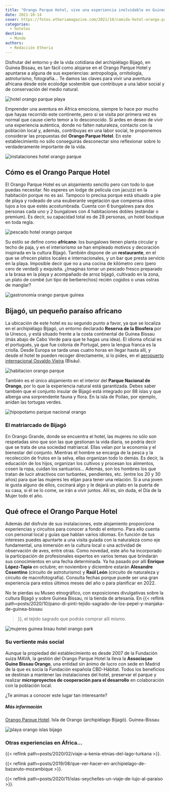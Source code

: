 ```yaml
---
title: "Orango Parque Hotel, vive una experiencia inolvidable en Guinea Bissau"
date: 2021-10-14
cover: https://fotos.etheriamagazine.com/2021/10/comida-hotel-orango-parque.jpg
categories: 
  - hoteles
destino: 
  - Mundo
authors: 
  - Redacción Etheria
---
```


Disfrutar del entorno y de la vida cotidiana del archipiélago Bijagó, en Guinea Bissau, es tan fácil como alojarse en el Orango Parque Hotel y apuntarse a alguna de sus experiencias: antropología, ornitología, astroturismo, fotografía... Te damos las claves para vivir una aventura africana desde este ecolodge sostenible que contribuye a una labor social y de conservación del medio natural.

![hotel orango parque playa](https://fotos.etheriamagazine.com/2021/10/piragua-hotel-orango-park.jpg "El hotel Orango Parque se sitúa en primera línea de playa.")

Emprender una aventura en África emociona, siempre lo hace por mucho que hayas recorrido 
este continente, pero si se visita por primera vez es normal que cause cierto temor a lo 
desconocido. Si ardes en deseo de vivir una experiencia auténtica, donde no falten 
naturaleza, contacto con la población local y, además, contribuyas en una labor social, 
te proponemos considerar las propuestas del **Orango Parque Hotel**. En este 
establecimiento no sólo conseguirás desconectar sino reflexionar sobre lo verdaderamente 
importante de la vida. 

![instalaciones hotel orango parque](https://fotos.etheriamagazine.com/2021/10/hotel-orango-parque-guinea-bisau.jpg "El Orango Parque es el único hotel dentro de este espacio natural protegido.")

## Cómo es el Orango Parque Hotel

El Orango Parque Hotel es un alojamiento sencillo pero con todo lo que puedas necesitar. 
No esperes un lodge de película con jacuzzi en la habitación porque no es así. Tampoco 
lo precisa porque está situado a pie de playa y rodeado de una exuberante vegetación que 
compensa otros lujos a los que estés acostumbrada. Cuenta con 6 bungalows para dos 
personas cada uno y 2 bungalows con 4 habitaciones dobles (estándar o premium). Es 
decir, su capacidad total es de 28 personas, un hotel boutique en toda regla. 

![pescado hotel orango parque](https://fotos.etheriamagazine.com/2021/10/comida-hotel-orango-parque.jpg "Pescado a la brasa, una cena perfecta.")

Su estilo se define como **africano**: los bungalows tienen planta circular y techo de 
paja, y en el interiorismo se han empleado motivos y decoración inspirada en la cultura 
Bijagó. También dispone de un **restaurante**, en el que se ofrecen platos locales e 
internacionales, y un bar que presta servicio en la playa. Imposible decir que no a una 
cocina de kilómetro cero (pero cero de verdad) y exquisita. ¿Imaginas tomar un pescado 
fresco preparado a la brasa en la playa y acompañado de arroz bijagó, cultivado en la 
zona, un plato de combé (un tipo de berberechos) recién cogidos o unas ostras de 
manglar? 

![gastronomia orango parque guinea](https://fotos.etheriamagazine.com/2021/10/orango-hotel-guinea-bisau.jpg "Instalaciones y gastronomía en el hotel Orango Parque.")

## Bijagó, un pequeño paraíso africano

La ubicación de este hotel es su segundo punto a favor, ya que se localiza en el 
archipiélago Bijagó, un entorno declarado **Reserva de la Biosfera** por la Unesco, y 
está situado frente a la costa continental de Guinea Bissau (más abajo de Cabo Verde 
para que te hagas una idea). El idioma oficial es el portugués, ya que fue colonia de 
Portugal, pero la lengua franca es la criolla. Desde Europa se tarda unas cuatro horas 
en llegar hasta allí, y desde el hotel te pueden recoger directamente, si lo pides, en 
el [aeropuerto internacional Osvaldo Vieira](https://www.aeroporto-bissau.com/) (Bisáu). 

![habitacion orango parque](https://fotos.etheriamagazine.com/2021/10/habitacion-hotel-orango-parque.jpg "Una de las habitaciones del hotel.")

También es el único alojamiento en el interior del **Parque Nacional de Orango**, por lo 
que la experiencia natural está garantizada. Debes saber también que el conjunto insular 
de Bijagó está integrado por 88 islas y que alberga una sorprendente fauna y flora. En 
la isla de Poilao, por ejemplo, anidan las tortugas verdes. 

![hipopotamo parque nacional orango](https://fotos.etheriamagazine.com/2021/10/parque-nacional-orango.jpg "Hipopótamo en el Parque Nacional de Orango.")

### El matriarcado de Bijagó

En Orango Grande, donde se encuentra el hotel, las mujeres no sólo son respetadas sino 
que son las que gestionan la vida diaria, se podría decir que se trata de una sociedad 
matriarcal. Ellas velan por la economía y el bienestar del conjunto. Mientras el hombre 
se encarga de la pesca y la recolección de frutos en la selva, ellas organizan todo lo 
demás. Es decir, la educación de los hijos, organizan los cultivos y procesan los 
alimentos, cosen la ropa, cuidan los santuarios... Además, son los hombres los que 
tratan de lucir atractivos con turbantes, pendientes, etc. (entre los 20 y 30 años) para 
que las mujeres les elijan para tener una relación. Si a una joven le gusta alguno de 
ellos, cocinará algo y le dejará un plato en la puerta de su casa, si él se lo come, se 
irán a vivir juntos. Allí es, sin duda, el Día de la Mujer todo el año. 

## Qué ofrece el Orango Parque Hotel

Además del disfrute de sus instalaciones, este alojamiento proporciona experiencias y 
circuitos para conocer a fondo el entorno. Para ello cuenta con personal local y guías 
que hablan varios idiomas. En función de tus intereses puedes apuntarte a una visita 
guiada con la naturaleza como eje fundamental, una inmersión en la cultura local o una 
actividad de observación de aves, entre otras. Como novedad, este año ha incorporado la 
participación de profesionales expertos en varios temas que brindarán sus conocimientos 
en una fecha determinada. Ya ha pasado por allí **Enrique López-Tapia** en octubre; en 
noviembre y diciembre estarán **Alexandre Cosentino** (circuito de astroturismo) y 
**Raúl León** (circuito de naturaleza y circuito de macrofotografía). Consulta fechas 
porque puede ser una gran experiencia para estos últimos meses del año o para planificar 
en 2022. 

No te pierdas su Museo etnográfico, con exposiciones divulgativas sobre la cultura 
Bijagó y sobre Guinea Bissau, ni la tienda de artesanía. En {{< reflink 
path=posts/2020/10/pano-di-pinti-tejido-sagrado-de-los-pepel-y-manjaka-de-guinea-bissau 
>}}, el tejido sagrado que podrás comprar allí mismo. 

![mujeres guinea bisau hotel orango park](https://fotos.etheriamagazine.com/2021/10/mujeres-guinea-bissau.jpg "Parte de los beneficios repercute en la población local.")

### Su vertiente más social

Aunque la propiedad del establecimiento es desde 2007 de la Fundación suiza MAVA, la 
gestión del Orango Parque Hotel la lleva la **Associaçao Guine Bissau Orango**, una 
entidad sin ánimo de lucro con sede en Madrid de la que es socia la Fundación española 
CBD-Hábitat. Todos los beneficios se destinan a mantener las instalaciones del hotel, 
preservar el parque y realizar **microproyectos de cooperación para el desarrollo** en 
colaboración con la población local. 

¿Te animas a conocer este lugar tan interesante? 

##### Más información

[Orango Parque Hotel](https://www.orangohotel.com/). Isla de Orango (archipiélago 
Bijagó). Guinea-Bissau 

![playa orango islas bijago](https://fotos.etheriamagazine.com/2021/10/islas-bijado-guinea.jpg "Isla de Orango (archipiélago Bijagó).")

### Otras experiencias en África...

{{< reflink path=posts/2020/02/viaje-a-kenia-etnias-del-lago-turkana >}}. 

{{< reflink path=posts/2019/08/que-ver-hacer-en-archipielago-de-bazaruto-mozambique >}}. 

{{< reflink path=posts/2020/11/islas-seychelles-un-viaje-de-lujo-al-paraiso >}}.
